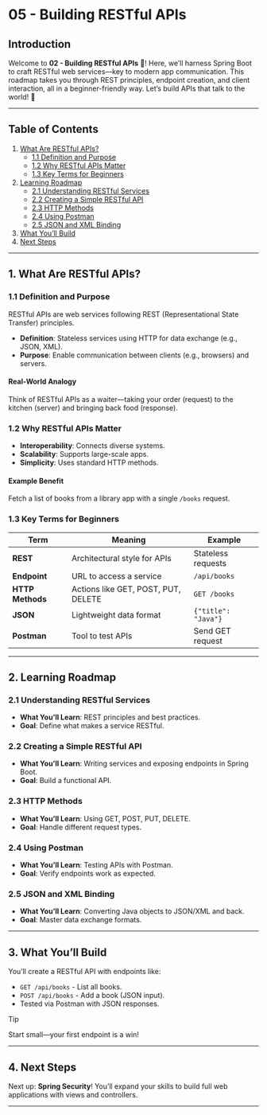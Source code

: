 # 05 - Building RESTful APIs

## Introduction

Welcome to **02 - Building RESTful APIs** 🌟! Here, we’ll harness Spring Boot to craft RESTful web services—key to modern app communication. This roadmap takes you through REST principles, endpoint creation, and client interaction, all in a beginner-friendly way. Let’s build APIs that talk to the world! 🚀

---

## Table of Contents

1. [What Are RESTful APIs?](#1-what-are-restful-apis)
   - [1.1 Definition and Purpose](#11-definition-and-purpose)
   - [1.2 Why RESTful APIs Matter](#12-why-restful-apis-matter)
   - [1.3 Key Terms for Beginners](#13-key-terms-for-beginners)
2. [Learning Roadmap](#2-learning-roadmap)
   - [2.1 Understanding RESTful Services](#21-understanding-restful-services)
   - [2.2 Creating a Simple RESTful API](#22-creating-a-simple-restful-api)
   - [2.3 HTTP Methods](#23-http-methods)
   - [2.4 Using Postman](#24-using-postman)
   - [2.5 JSON and XML Binding](#25-json-and-xml-binding)
3. [What You’ll Build](#3-what-youll-build)
4. [Next Steps](#4-next-steps)

---

## 1. What Are RESTful APIs?

### 1.1 Definition and Purpose

RESTful APIs are web services following REST (Representational State Transfer) principles.

- **Definition**: Stateless services using HTTP for data exchange (e.g., JSON, XML).
- **Purpose**: Enable communication between clients (e.g., browsers) and servers.

#### Real-World Analogy

Think of RESTful APIs as a waiter—taking your order (request) to the kitchen (server) and bringing back food (response).

### 1.2 Why RESTful APIs Matter

- **Interoperability**: Connects diverse systems.
- **Scalability**: Supports large-scale apps.
- **Simplicity**: Uses standard HTTP methods.

#### Example Benefit

Fetch a list of books from a library app with a single `/books` request.

### 1.3 Key Terms for Beginners

| Term              | Meaning                                      | Example                     |
|-------------------|----------------------------------------------|-----------------------------|
| **REST**          | Architectural style for APIs                 | Stateless requests          |
| **Endpoint**      | URL to access a service                      | `/api/books`                |
| **HTTP Methods**  | Actions like GET, POST, PUT, DELETE          | `GET /books`                |
| **JSON**          | Lightweight data format                      | `{"title": "Java"}`         |
| **Postman**       | Tool to test APIs                            | Send GET request            |

---

## 2. Learning Roadmap

### 2.1 Understanding RESTful Services

- **What You’ll Learn**: REST principles and best practices.
- **Goal**: Define what makes a service RESTful.

### 2.2 Creating a Simple RESTful API

- **What You’ll Learn**: Writing services and exposing endpoints in Spring Boot.
- **Goal**: Build a functional API.

### 2.3 HTTP Methods

- **What You’ll Learn**: Using GET, POST, PUT, DELETE.
- **Goal**: Handle different request types.

### 2.4 Using Postman

- **What You’ll Learn**: Testing APIs with Postman.
- **Goal**: Verify endpoints work as expected.

### 2.5 JSON and XML Binding

- **What You’ll Learn**: Converting Java objects to JSON/XML and back.
- **Goal**: Master data exchange formats.

---

## 3. What You’ll Build

You’ll create a RESTful API with endpoints like:
- `GET /api/books` - List all books.
- `POST /api/books` - Add a book (JSON input).
- Tested via Postman with JSON responses.

>[!TIP]
>Start small—your first endpoint is a win!

---

## 4. Next Steps

Next up: **Spring Security**! You’ll expand your skills to build full web applications with views and controllers.

---
